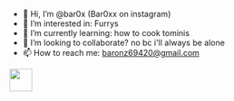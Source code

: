 - 👋 Hi, I’m @bar0x (Bar0xx on instagram)
- 👀 I’m interested in: Furrys
- 🌱 I’m currently learning: how to cook tominis
- 💞️ I’m looking to collaborate? no bc i'll always be alone
- 📫 How to reach me: baronz69420@gmail.com

<img src="https://www.google.com/imgres?imgurl=https%3A%2F%2Fthumbs.gfycat.com%2FColorfulWildAustraliankestrel-size_restricted.gif&imgrefurl=https%3A%2F%2Fgfycat.com%2Fgifs%2Fsearch%2Fc%2Bprogramming&tbnid=qOA7II4qf-JjCM&vet=12ahUKEwjZ-c_iqqH0AhVBk6QKHT95D2YQMygAegUIARDBAQ..i&docid=uibDzUCEeOBAjM&w=1920&h=1080&q=c%20programming%20GIF&safe=active&ved=2ahUKEwjZ-c_iqqH0AhVBk6QKHT95D2YQMygAegUIARDBAQ" width="40" height="40" />

<!---
--->
